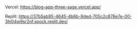 Vercel:
https://blog-app-three-sage.vercel.app/

Replit: 
https://37b5ab95-4645-4b6b-9ded-705c2c876e7e-00-3hi04w9sr2nf.spock.replit.dev/